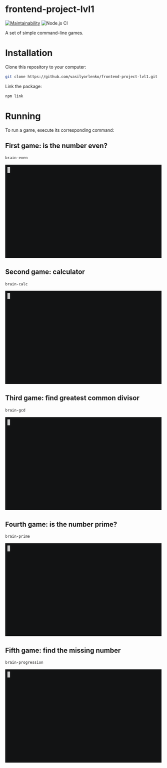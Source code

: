 # frontend-project-lvl1
[![Maintainability](https://api.codeclimate.com/v1/badges/11fd6eec23ed8be38098/maintainability)](https://codeclimate.com/github/vasilyorlenko/frontend-project-lvl1/maintainability) ![Node.js CI](https://github.com/vasilyorlenko/frontend-project-lvl1/workflows/Node.js%20CI/badge.svg)

A set of simple command-line games.

# Installation

Clone this repository to your computer:

```sh
git clone https://github.com/vasilyorlenko/frontend-project-lvl1.git
```

Link the package:

```sh
npm link
```

# Running

To run a game, execute its corresponding command:

## First game: is the number even?

```sh
brain-even
```

<img src="https://github.com/vasilyorlenko/frontend-project-lvl1/blob/master/demo/game-even.gif" width="500" />

## Second game: calculator

```sh
brain-calc
```

<img src="https://github.com/vasilyorlenko/frontend-project-lvl1/blob/master/demo/game-calc.gif" width="500" />

## Third game: find greatest common divisor

```sh
brain-gcd
```

<img src="https://github.com/vasilyorlenko/frontend-project-lvl1/blob/master/demo/game-gcd.gif" width="500" />

## Fourth game: is the number prime?

```sh
brain-prime
```

<img src="https://github.com/vasilyorlenko/frontend-project-lvl1/blob/master/demo/game-prime.gif" width="500" />

## Fifth game: find the missing number

```sh
brain-progression
```

<img src="https://github.com/vasilyorlenko/frontend-project-lvl1/blob/master/demo/game-progression.gif" width="500" />
